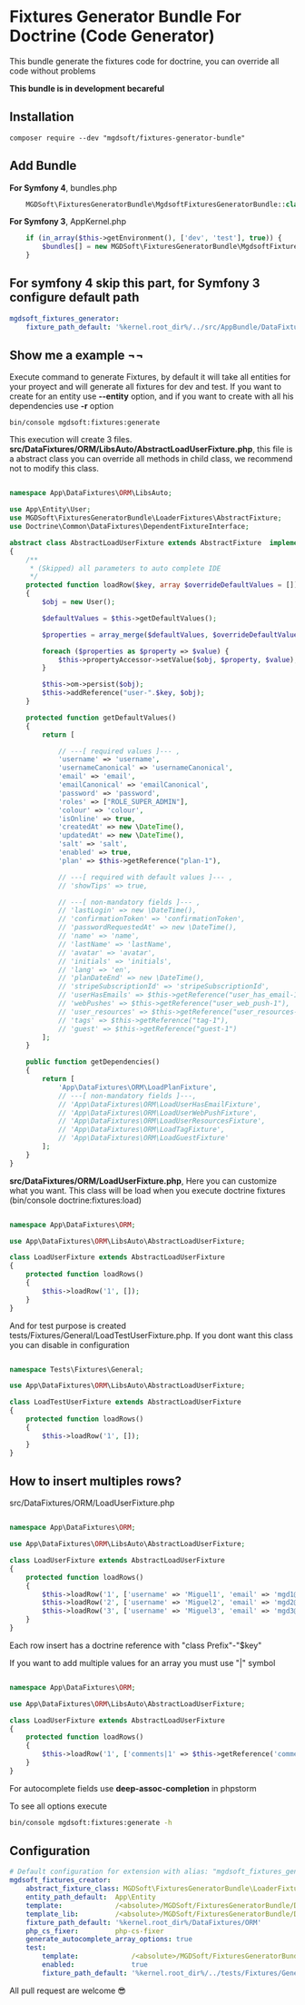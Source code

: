 Fixtures Generator Bundle For Doctrine (Code Generator)
========================================================

This bundle generate the fixtures code for doctrine, you can override all code without problems 

**This bundle is in development becareful**

Installation
------------

``` 
composer require --dev "mgdsoft/fixtures-generator-bundle"
```

## Add Bundle

**For Symfony 4**, bundles.php
```php
    MGDSoft\FixturesGeneratorBundle\MgdsoftFixturesGeneratorBundle::class => ['dev' => true],
```

**For Symfony 3**, AppKernel.php
```php
    if (in_array($this->getEnvironment(), ['dev', 'test'], true)) {
        $bundles[] = new MGDSoft\FixturesGeneratorBundle\MgdsoftFixturesGeneratorBundle()
    }
```

## For symfony 4 skip this part, for Symfony 3 configure default path 

```yaml
mgdsoft_fixtures_generator:
    fixture_path_default: '%kernel.root_dir%/../src/AppBundle/DataFixtures/ORM' # Default %kernel.root_dir%/DataFixtures/ORM
```

Show me a example ¬¬
--------------------

Execute command to generate Fixtures, by default it will take all entities for your proyect and will generate all fixtures for dev and test. If you want to create for an entity use **--entity** option, and if you want to create with all his dependencies use **-r** option

```
bin/console mgdsoft:fixtures:generate
```

This execution will create 3 files.
**src/DataFixtures/ORM/LibsAuto/AbstractLoadUserFixture.php**, this file is a abstract class you can override all methods in child class, we recommend not to modify this class.  
```php

namespace App\DataFixtures\ORM\LibsAuto;

use App\Entity\User;
use MGDSoft\FixturesGeneratorBundle\LoaderFixtures\AbstractFixture;
use Doctrine\Common\DataFixtures\DependentFixtureInterface;

abstract class AbstractLoadUserFixture extends AbstractFixture  implements DependentFixtureInterface
{
    /**
     * (Skipped) all parameters to auto complete IDE 
     */
    protected function loadRow($key, array $overrideDefaultValues = [])
    {
        $obj = new User();

        $defaultValues = $this->getDefaultValues();

        $properties = array_merge($defaultValues, $overrideDefaultValues);

        foreach ($properties as $property => $value) {
            $this->propertyAccessor->setValue($obj, $property, $value);
        }

        $this->om->persist($obj);
        $this->addReference("user-".$key, $obj);
    }

    protected function getDefaultValues()
    {
        return [

            // ---[ required values ]--- ,
            'username' => 'username',
            'usernameCanonical' => 'usernameCanonical',
            'email' => 'email',
            'emailCanonical' => 'emailCanonical',
            'password' => 'password',
            'roles' => ["ROLE_SUPER_ADMIN"],
            'colour' => 'colour',
            'isOnline' => true,
            'createdAt' => new \DateTime(),
            'updatedAt' => new \DateTime(),
            'salt' => 'salt',
            'enabled' => true,
            'plan' => $this->getReference("plan-1"),

            // ---[ required with default values ]--- ,
            // 'showTips' => true,

            // ---[ non-mandatory fields ]--- ,
            // 'lastLogin' => new \DateTime(),
            // 'confirmationToken' => 'confirmationToken',
            // 'passwordRequestedAt' => new \DateTime(),
            // 'name' => 'name',
            // 'lastName' => 'lastName',
            // 'avatar' => 'avatar',
            // 'initials' => 'initials',
            // 'lang' => 'en',
            // 'planDateEnd' => new \DateTime(),
            // 'stripeSubscriptionId' => 'stripeSubscriptionId',
            // 'userHasEmails' => $this->getReference("user_has_email-1"),
            // 'webPushes' => $this->getReference("user_web_push-1"),
            // 'user_resources' => $this->getReference("user_resources-1"),
            // 'tags' => $this->getReference("tag-1"),
            // 'guest' => $this->getReference("guest-1")
        ];
    }

    public function getDependencies()
    {
        return [
            'App\DataFixtures\ORM\LoadPlanFixture',
            // ---[ non-mandatory fields ]---,
            // 'App\DataFixtures\ORM\LoadUserHasEmailFixture',
            // 'App\DataFixtures\ORM\LoadUserWebPushFixture',
            // 'App\DataFixtures\ORM\LoadUserResourcesFixture',
            // 'App\DataFixtures\ORM\LoadTagFixture',
            // 'App\DataFixtures\ORM\LoadGuestFixture'
        ];
    }
}
```

**src/DataFixtures/ORM/LoadUserFixture.php**, Here you can customize what you want. This class will be load when you execute doctrine fixtures (bin/console doctrine:fixtures:load)
```php

namespace App\DataFixtures\ORM;

use App\DataFixtures\ORM\LibsAuto\AbstractLoadUserFixture;

class LoadUserFixture extends AbstractLoadUserFixture
{
    protected function loadRows()
    {
        $this->loadRow('1', []);
    }
}
```

And for test purpose is created tests/Fixtures/General/LoadTestUserFixture.php. If you dont want this class you can disable in configuration

```php

namespace Tests\Fixtures\General;

use App\DataFixtures\ORM\LibsAuto\AbstractLoadUserFixture;

class LoadTestUserFixture extends AbstractLoadUserFixture
{
    protected function loadRows()
    {
        $this->loadRow('1', []);
    }
}
```

How to insert multiples rows?
-----------------------------

src/DataFixtures/ORM/LoadUserFixture.php
```php

namespace App\DataFixtures\ORM;

use App\DataFixtures\ORM\LibsAuto\AbstractLoadUserFixture;

class LoadUserFixture extends AbstractLoadUserFixture
{
    protected function loadRows()
    {
        $this->loadRow('1', ['username' => 'Miguel1', 'email' => 'mgd1@mgdsoftware.com']);
        $this->loadRow('2', ['username' => 'Miguel2', 'email' => 'mgd2@mgdsoftware.com']);
        $this->loadRow('3', ['username' => 'Miguel3', 'email' => 'mgd3@mgdsoftware.com']);
    }
}
```

Each row insert has a doctrine reference with "class Prefix"-"$key"

If you want to add multiple values for an array you must use "|" symbol

```php

namespace App\DataFixtures\ORM;

use App\DataFixtures\ORM\LibsAuto\AbstractLoadUserFixture;

class LoadUserFixture extends AbstractLoadUserFixture
{
    protected function loadRows()
    {
        $this->loadRow('1', ['comments|1' => $this->getReference('comment-2'), 'comments|2' => $this->getReference('comment-1') ]);
    }
}
```

For autocomplete fields use **deep-assoc-completion** in phpstorm


To see all options execute

```bash
bin/console mgdsoft:fixtures:generate -h 
```

## Configuration

```yaml
# Default configuration for extension with alias: "mgdsoft_fixtures_generator"
mgdsoft_fixtures_creator:
    abstract_fixture_class: MGDSoft\FixturesGeneratorBundle\LoaderFixtures\AbstractFixture
    entity_path_default:  App\Entity
    template:             /<absolute>/MGDSoft/FixturesGeneratorBundle/DependencyInjection/../Generator/templates/basic.tpl
    template_lib:         /<absolute>/MGDSoft/FixturesGeneratorBundle/DependencyInjection/../Generator/templates/lib.tpl
    fixture_path_default: '%kernel.root_dir%/DataFixtures/ORM'
    php_cs_fixer:         php-cs-fixer
    generate_autocomplete_array_options: true
    test:
        template:             /<absolute>/MGDSoft/FixturesGeneratorBundle/DependencyInjection/../Generator/templates/basic_test.tpl
        enabled:              true
        fixture_path_default: '%kernel.root_dir%/../tests/Fixtures/General'
```

All pull request are welcome :sunglasses:
